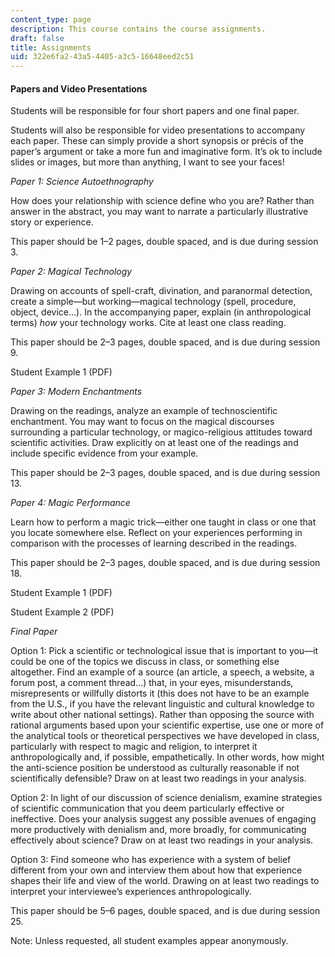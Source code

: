 ```yaml
---
content_type: page
description: This course contains the course assignments.
draft: false
title: Assignments
uid: 322e6fa2-43a5-4405-a3c5-16648eed2c51
---
```

#### Papers and Video Presentations

Students will be responsible for four short papers and one final paper.

Students will also be responsible for video presentations to accompany each paper. These can simply provide a short synopsis or précis of the paper’s argument or take a more fun and imaginative form. It’s ok to include slides or images, but more than anything, I want to see your faces!

*Paper 1: Science Autoethnography*

How does your relationship with science define who you are? Rather than answer in the abstract, you may want to narrate a particularly illustrative story or experience.  

This paper should be 1–2 pages, double spaced, and is due during session 3.

*Paper 2: Magical Technology*

Drawing on accounts of spell-craft, divination, and paranormal detection, create a simple—but working—magical technology (spell, procedure, object, device…). In the accompanying paper, explain (in anthropological terms) *how* your technology works. Cite at least one class reading. 

This paper should be 2–3 pages, double spaced, and is due during session 9.

Student Example 1 (PDF)

*Paper 3: Modern Enchantments*

Drawing on the readings, analyze an example of technoscientific enchantment. You may want to focus on the magical discourses surrounding a particular technology, or magico-religious attitudes toward scientific activities. Draw explicitly on at least one of the readings and include specific evidence from your example. 

This paper should be 2–3 pages, double spaced, and is due during session 13.

*Paper 4: Magic Performance*

Learn how to perform a magic trick—either one taught in class or one that you locate somewhere else. Reflect on your experiences performing in comparison with the processes of learning described in the readings. 

This paper should be 2–3 pages, double spaced, and is due during session 18.

Student Example 1 (PDF)

Student Example 2 (PDF)

*Final Paper* 

Option 1: Pick a scientific or technological issue that is important to you—it could be one of the topics we discuss in class, or something else altogether. Find an example of a source (an article, a speech, a website, a forum post, a comment thread…) that, in your eyes, misunderstands, misrepresents or willfully distorts it (this does not have to be an example from the U.S., if you have the relevant linguistic and cultural knowledge to write about other national settings). Rather than opposing the source with rational arguments based upon your scientific expertise, use one or more of the analytical tools or theoretical perspectives we have developed in class, particularly with respect to magic and religion, to interpret it anthropologically and, if possible, empathetically. In other words, how might the anti-science position be understood as culturally reasonable if not scientifically defensible? Draw on at least two readings in your analysis.

Option 2: In light of our discussion of science denialism, examine strategies of scientific communication that you deem particularly effective or ineffective. Does your analysis suggest any possible avenues of engaging more productively with denialism and, more broadly, for communicating effectively about science? Draw on at least two readings in your analysis.

Option 3: Find someone who has experience with a system of belief different from your own and interview them about how that experience shapes their life and view of the world. Drawing on at least two readings to interpret your interviewee’s experiences anthropologically.

This paper should be 5–6 pages, double spaced, and is due during session 25.

Note: Unless requested, all student examples appear anonymously.
